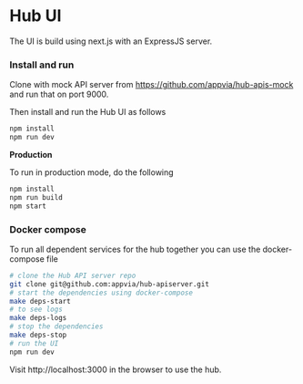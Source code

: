 # Hub UI

The UI is build using next.js with an ExpressJS server.

### Install and run

Clone with mock API server from https://github.com/appvia/hub-apis-mock and run that on port 9000.

Then install and run the Hub UI as follows

```bash
npm install
npm run dev
```

**Production**

To run in production mode, do the following

```bash
npm install
npm run build
npm start
```

### Docker compose

To run all dependent services for the hub together you can use the docker-compose file

```bash
# clone the Hub API server repo
git clone git@github.com:appvia/hub-apiserver.git
# start the dependencies using docker-compose
make deps-start
# to see logs
make deps-logs
# stop the dependencies
make deps-stop
# run the UI
npm run dev
```

Visit http://localhost:3000 in the browser to use the hub.

